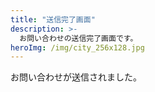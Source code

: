 ```yaml
---
title: "送信完了画面"
description: >-
  お問い合わせの送信完了画面です。
heroImg: /img/city_256x128.jpg
---
```


<!--

お問い合わせ画面からメッセージを送信後に表示される画面です。

メッセージを変更したい場合は書き換えてください。

-->

お問い合わせが送信されました。
